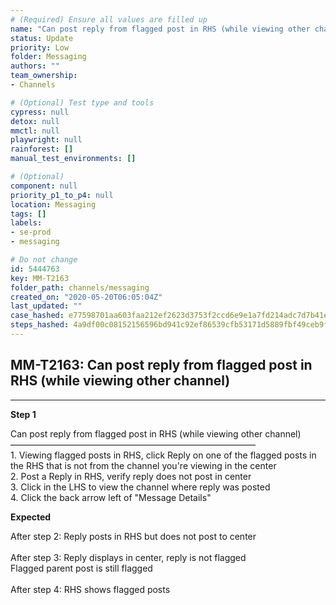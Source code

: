 ```yaml
---
# (Required) Ensure all values are filled up
name: "Can post reply from flagged post in RHS (while viewing other channel)"
status: Update
priority: Low
folder: Messaging
authors: ""
team_ownership: 
- Channels

# (Optional) Test type and tools
cypress: null
detox: null
mmctl: null
playwright: null
rainforest: []
manual_test_environments: []

# (Optional)
component: null
priority_p1_to_p4: null
location: Messaging
tags: []
labels: 
- se-prod
- messaging

# Do not change
id: 5444763
key: MM-T2163
folder_path: channels/messaging
created_on: "2020-05-20T06:05:04Z"
last_updated: ""
case_hashed: e77598701aa603faa212ef2623d3753f2ccd6e9e1a7fd214adc7d7b41e37b934864cb5b793048c538e0be697166806a1
steps_hashed: 4a9df00c08152156596bd941c92ef86539cfb53171d5889fbf49ceb9f12399aee807747f68c9d96abd25840ab6d230c1
---
```


## MM-T2163: Can post reply from flagged post in RHS (while viewing other channel)

---

**Step 1**

Can post reply from flagged post in RHS (while viewing other channel)\
————————————————————————————\
1\. Viewing flagged posts in RHS, click Reply on one of the flagged posts in the RHS that is not from the channel you're viewing in the center\
2\. Post a Reply in RHS, verify reply does not post in center\
3\. Click in the LHS to view the channel where reply was posted\
4\. Click the back arrow left of "Message Details"

**Expected**

After step 2: Reply posts in RHS but does not post to center\
\
After step 3: Reply displays in center, reply is not flagged\
Flagged parent post is still flagged\
\
After step 4: RHS shows flagged posts
